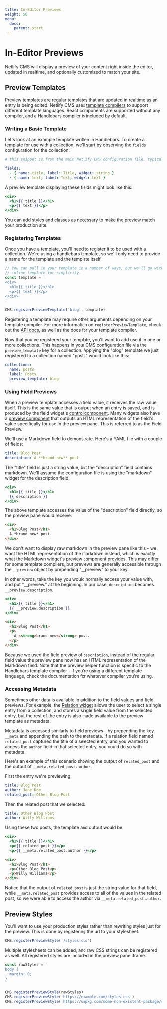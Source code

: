 ```yaml
---
title: In-Editor Previews
weight: 50
menu:
  docs:
    parent: start
---
```


# In-Editor Previews

Netlify CMS will display a preview of your content right inside the editor, updated in realtime, and
optionally customized to match your site.

## Preview Templates

Preview templates are regular templates that are updated in realtime as an entry is being
edited. Netlify CMS uses [template compilers](#) to support different template languages. React
components are supported without any compiler, and a Handlebars compiler is included by
default.

### Writing a Basic Template

Let's look at an example template written in Handlebars. To create a template for use with a
collection, we'll start by observing the `fields` configuration for the collection:

```yaml
# this snippet is from the main Netlify CMS configuration file, typically config.yml

fields:
  - { name: title, label: Title, widget: string }
  - { name: text, label: Text, widget: text }
```

A preview template displaying these fields might look like this:

```handlebars
<div>
  <h1>{{ title }}</h1>
  <p>{{ text }}</p>
</div>
```

You can add styles and classes as necessary to make the preview match your production site.


### Registering Templates

Once you have a template, you'll need to register it to be used with a collection. We're
using a handlebars template, so we'll only need to provide a name for the template and the template
itself.

```js
// You can pull in your template in a number of ways, but we'll go with an
// inline template for simplicity.
const template = `
<div>
  <h1>{{ title }}</h1>
  <p>{{ text }}</p>
</div>
`

CMS.registerPreviewTemplate('blog', template)
```

Registering a template may require other arguments depending on your template compiler. For more
information on `registerPreviewTemplate`, check out the [API docs](#), as well as the docs for your
template compiler.

Now that you've registered your template, you'll want to add use it in one or more collections. This
happens in your CMS configuration file via the `preview_template` key for a collection. Applying the
"blog" template we just registered to a collection named "posts" would look like this:

```yaml
collections:
  name: posts
  label: Posts
  preview_template: blog
```

### Using Field Previews

When a preview template accesses a field value, it receives the raw value itself. This is the same
value that is output when an entry is saved, and is produced by the field widget's [control
component](#).  Many widgets also have a [preview component](#) that outputs an HTML representation of
the field's value specifically for use in the preview pane. This is referred to as the Field
Preview.

We'll use a Markdown field to demonstrate. Here's a YAML file with a couple of fields:

```yaml
title: Blog Post
description: A **brand new** post.
```

The "title" field is just a string value, but the "description" field contains markdown. We'll
assume the configuration file is using the "markdown" widget for the description field.

```handlebars
<div>
  <h1>{{ title }}</h1>
  {{ description }}
</div>
```

The above template accesses the value of the "description" field directly, so the preview pane would
receive:

```html
<div>
  <h1>Blog Post</h1>
  A *brand new* post.
</div>
```

We don't want to display raw markdown in the preview pane like this - we want the HTML
representation of the markdown instead, which is exactly what the Markdown widget's preview
component provides. This may differ for some template compilers, but previews are generally
accessible through the `__preview` object by prepending "__preview" to your key.

In other words, take the key you would normally access your value with, and put "__preview." at the
beginning. In our case, `description` becomes `__preview.description`.

```handlebars
<div>
  <h1>{{ title }}</h1>
  {{ __preview.description }}
</div>
```

```html
<div>
  <h1>Blog Post</h1>
  <p>
    A <strong>brand new</strong> post.
  </p>
</div>
```

Because we used the field preview of `description`, instead of the regular field value the preview
pane now has an HTML representation of the Markdown field. Note that the preview helper function is
specific to the Handlebars template compiler - if you're using a different template language, check
the documentation for whatever compiler you're using.


### Accessing Metadata

Sometimes other data is available in addition to the field values and field previews. For example,
the [Relation widget](#) allows the user to select a single entry from a collection, and stores a
single field value from the selected entry, but the rest of the entry is also made available to the
preview template as metadata.

Metadata is accessed similarly to field previews - by prepending the key `__meta` and appending the
path to the metadata. If a relation field named `related_post` captured the title of a selected
entry, and you wanted to access the `author` field in that selected entry, you could do so with
metadata.

Here's an example of this scenario showing the output of `related_post` and the output of
`__meta.related_post.author`.

First the entry we're previewing:

```yaml
title: Blog Post
author: Jane Doe
related_post: Other Blog Post
```

Then the related post that we selected:

```yaml
title: Other Blog Post
author: Willy Williams
```

Using these two posts, the template and output would be:

```handlebars
<div>
  <h1>{{ title }}</h1>
  <p>{{ related_post }}</p>
  <p>{{ __meta.related_post.author }}</p>
```

```html
<div>
  <h1>Blog Post</h1>
  <p>Other Blog Post<p>
  <p>Willy Williams</p>
</div>
```

Notice that the output of `related_post` is just the string value for that field, while
`__meta.related_post` provides access to all of the values in the related post, so we were able to
access the author via `__meta.related_post.author`.


## Preview Styles

You'll want to use your production styles rather than rewriting styles just for the preview. This is
done by registering the url to your stylesheet.

```js
CMS.registerPreviewStyle('/styles.css')
```

Multiple stylesheets can be added, and raw CSS strings can be registered as well. All registered
styles are included in the preview pane iframe.

```js
const rawStyles = `
body {
  margin: 0;
}
`

CMS.registerPreviewStyle(rawStyles)
CMS.registerPreviewStyle('https://example.com/styles.css')
CMS.registerPreviewStyle('https://unpkg.com/some-non-existent-package/styles.css')
```
